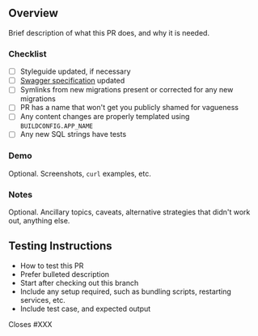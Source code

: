 ## Overview

Brief description of what this PR does, and why it is needed.

### Checklist

- [ ] Styleguide updated, if necessary
- [ ] [Swagger specification](https://github.com/raster-foundry/raster-foundry-api-spec) updated
- [ ] Symlinks from new migrations present or corrected for any new migrations
- [ ] PR has a name that won't get you publicly shamed for vagueness
- [ ] Any content changes are properly templated using `BUILDCONFIG.APP_NAME`
- [ ] Any new SQL strings have tests

### Demo

Optional. Screenshots, `curl` examples, etc.

### Notes

Optional. Ancillary topics, caveats, alternative strategies that didn't work out, anything else.


## Testing Instructions

 * How to test this PR
 * Prefer bulleted description
 * Start after checking out this branch
 * Include any setup required, such as bundling scripts, restarting services, etc.
 * Include test case, and expected output

Closes #XXX
